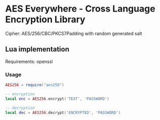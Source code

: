 # AES Everywhere - Cross Language Encryption Library

Cipher: AES/256/CBC/PKCS7Padding with random generated salt

## Lua implementation

Requirements: openssl

### Usage

```lua
AES256 = require("aes256")

-- encryption
local enc = AES256.encrypt('TEXT', 'PASSWORD')

-- decryption
local dec = AES256.decrypt('ENCRYPTED', 'PASSWORD')
```

